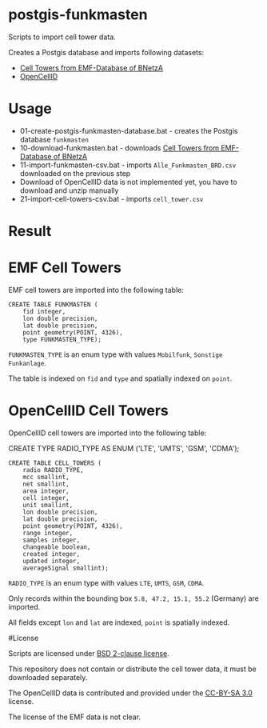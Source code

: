 # postgis-funkmasten

Scripts to import cell tower data.

Creates a Postgis database and imports following datasets:

* [Cell Towers from EMF-Database of BNetzA](https://github.com/dahilzen/Mobilfunk-Scrape)
* [OpenCellID](http://opencellid.org/downloads/)

# Usage

* 01-create-postgis-funkmasten-database.bat - creates the Postgis database `funkmasten`
* 10-download-funkmasten.bat - downloads [Cell Towers from EMF-Database of BNetzA](https://github.com/dahilzen/Mobilfunk-Scrape)
* 11-import-funkmasten-csv.bat - imports `Alle_Funkmasten_BRD.csv` downloaded on the previous step
* Download of OpenCellID data is not implemented yet, you have to download and unzip manually
* 21-import-cell-towers-csv.bat - imports `cell_tower.csv`

# Result

# EMF Cell Towers

EMF cell towers are imported into the following table:

```
CREATE TABLE FUNKMASTEN (
	fid integer,
	lon double precision,
	lat double precision,
	point geometry(POINT, 4326),
	type FUNKMASTEN_TYPE);
```

`FUNKMASTEN_TYPE` is an enum type with values `Mobilfunk`, `Sonstige Funkanlage`.

The table is indexed on `fid` and `type` and spatially indexed on `point`.

# OpenCellID Cell Towers

OpenCellID cell towers are imported into the following table:

CREATE TYPE RADIO_TYPE AS ENUM ('LTE', 'UMTS', 'GSM', 'CDMA');

```
CREATE TABLE CELL_TOWERS (
	radio RADIO_TYPE,
	mcc smallint,
	net smallint,
	area integer,
	cell integer,
	unit smallint,
	lon double precision,
	lat double precision,
	point geometry(POINT, 4326),
	range integer,
	samples integer,
	changeable boolean,
	created integer,
	updated integer,
	averageSignal smallint);
```

`RADIO_TYPE` is an enum type with values `LTE`, `UMTS`, `GSM`, `CDMA`.

Only records within the bounding box `5.8, 47.2, 15.1, 55.2` (Germany) are imported.

All fields except `lon` and `lat` are indexed, `point` is spatially indexed.

#License

Scripts are licensed under [BSD 2-clause license](LICENSE).

This repository does not contain or distribute the cell tower data, it must be downloaded separately.

The OpenCellID data is contributed and provided under the [CC-BY-SA 3.0](http://creativecommons.org/licenses/by-sa/3.0/) license.

The license of the EMF data is not clear.